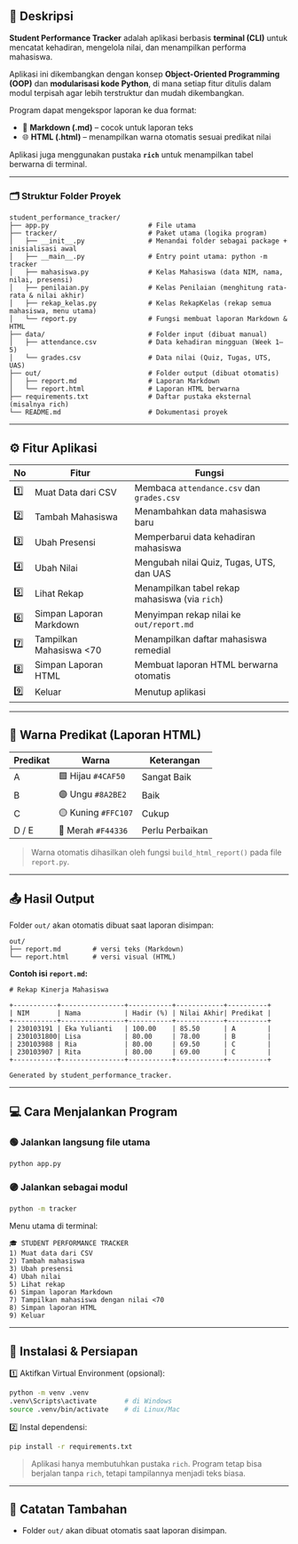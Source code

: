 ## 🧩 Deskripsi

**Student Performance Tracker** adalah aplikasi berbasis **terminal (CLI)** untuk mencatat kehadiran, mengelola nilai, dan menampilkan performa mahasiswa.

Aplikasi ini dikembangkan dengan konsep **Object-Oriented Programming (OOP)** dan **modularisasi kode Python**, di mana setiap fitur ditulis dalam modul terpisah agar lebih terstruktur dan mudah dikembangkan.

Program dapat mengekspor laporan ke dua format:

- 📝 **Markdown (.md)** – cocok untuk laporan teks  
- 🌐 **HTML (.html)** – menampilkan warna otomatis sesuai predikat nilai  

Aplikasi juga menggunakan pustaka **`rich`** untuk menampilkan tabel berwarna di terminal.

---

### 🗂 Struktur Folder Proyek
```text
student_performance_tracker/
├── app.py                         # File utama
├── tracker/                       # Paket utama (logika program)
│   ├── __init__.py                # Menandai folder sebagai package + inisialisasi awal
│   ├── __main__.py                # Entry point utama: python -m tracker
│   ├── mahasiswa.py               # Kelas Mahasiswa (data NIM, nama, nilai, presensi)
│   ├── penilaian.py               # Kelas Penilaian (menghitung rata-rata & nilai akhir)
│   ├── rekap_kelas.py             # Kelas RekapKelas (rekap semua mahasiswa, menu utama)
│   └── report.py                  # Fungsi membuat laporan Markdown & HTML
├── data/                          # Folder input (dibuat manual)
│   ├── attendance.csv             # Data kehadiran mingguan (Week 1–5)
│   └── grades.csv                 # Data nilai (Quiz, Tugas, UTS, UAS)
├── out/                           # Folder output (dibuat otomatis)
│   ├── report.md                  # Laporan Markdown
│   └── report.html                # Laporan HTML berwarna
├── requirements.txt               # Daftar pustaka eksternal (misalnya rich)
└── README.md                      # Dokumentasi proyek

````

---

## ⚙️ Fitur Aplikasi

| No  | Fitur                   | Fungsi                                         |
| --- | ----------------------- | ---------------------------------------------- |
| 1️⃣ | Muat Data dari CSV      | Membaca `attendance.csv` dan `grades.csv`      |
| 2️⃣ | Tambah Mahasiswa        | Menambahkan data mahasiswa baru                |
| 3️⃣ | Ubah Presensi           | Memperbarui data kehadiran mahasiswa           |
| 4️⃣ | Ubah Nilai              | Mengubah nilai Quiz, Tugas, UTS, dan UAS       |
| 5️⃣ | Lihat Rekap             | Menampilkan tabel rekap mahasiswa (via `rich`) |
| 6️⃣ | Simpan Laporan Markdown | Menyimpan rekap nilai ke `out/report.md`       |
| 7️⃣ | Tampilkan Mahasiswa <70 | Menampilkan daftar mahasiswa remedial          |
| 8️⃣ | Simpan Laporan HTML     | Membuat laporan HTML berwarna otomatis         |
| 9️⃣ | Keluar                  | Menutup aplikasi                               |

---

## 🌈 Warna Predikat (Laporan HTML)

| Predikat | Warna               | Keterangan      |
| -------- | ------------------- | --------------- |
| A        | 🟩 Hijau `#4CAF50`  | Sangat Baik     |
| B        | 🟣 Ungu `#8A2BE2`   | Baik            |
| C        | 🟡 Kuning `#FFC107` | Cukup           |
| D / E    | 🔴 Merah `#F44336`  | Perlu Perbaikan |

> Warna otomatis dihasilkan oleh fungsi `build_html_report()` pada file `report.py`.

---

## 📤 Hasil Output

Folder `out/` akan otomatis dibuat saat laporan disimpan:

```text
out/
├── report.md        # versi teks (Markdown)
└── report.html      # versi visual (HTML)
```

**Contoh isi `report.md`:**

```text
# Rekap Kinerja Mahasiswa

+-----------+----------------+-----------+------------+----------+
| NIM       | Nama           | Hadir (%) | Nilai Akhir| Predikat |
+-----------+----------------+-----------+------------+----------+
| 230103191 | Eka Yulianti   | 100.00    | 85.50      | A        |
| 2301031800| Lisa           | 80.00     | 78.00      | B        |
| 230103988 | Ria            | 80.00     | 69.50      | C        |
| 230103907 | Rita           | 80.00     | 69.00      | C        |
+-----------+----------------+-----------+------------+----------+

Generated by student_performance_tracker.
```

---

## 💻 Cara Menjalankan Program

### 🟢 Jalankan langsung file utama

```bash
python app.py
```

### 🟣 Jalankan sebagai modul

```bash
python -m tracker
```

Menu utama di terminal:

```text
🎓 STUDENT PERFORMANCE TRACKER
1) Muat data dari CSV
2) Tambah mahasiswa
3) Ubah presensi
4) Ubah nilai
5) Lihat rekap
6) Simpan laporan Markdown
7) Tampilkan mahasiswa dengan nilai <70
8) Simpan laporan HTML
9) Keluar
```

---

## 🧠 Instalasi & Persiapan

1️⃣ Aktifkan Virtual Environment (opsional):

```bash
python -m venv .venv
.venv\Scripts\activate       # di Windows
source .venv/bin/activate    # di Linux/Mac
```

2️⃣ Instal dependensi:

```bash
pip install -r requirements.txt
```

> Aplikasi hanya membutuhkan pustaka `rich`. Program tetap bisa berjalan tanpa `rich`, tetapi tampilannya menjadi teks biasa.

---

## 🧩 Catatan Tambahan

* Folder `out/` akan dibuat otomatis saat laporan disimpan.